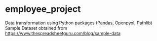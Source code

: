# employee_project
Data transformation using Python packages (Pandas, Openpyxl, Pathlib)
Sample Dataset obtained from https://www.thespreadsheetguru.com/blog/sample-data
